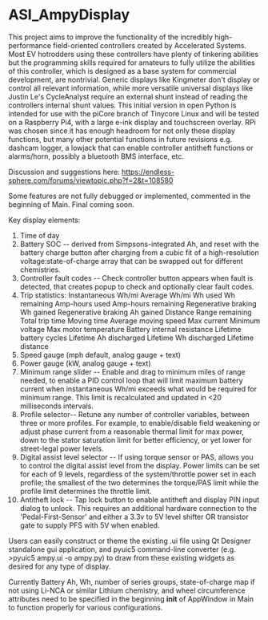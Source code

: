 # ASI_AmpyDisplay
This project aims to improve the functionality of the incredibly high-performance field-oriented controllers created by Accelerated Systems. Most EV hotrodders using these controllers have plenty of tinkering abilities but the programming skills required for amateurs to fully utilize the abilities of this controller, which is designed as a base system for commercial development, are nontrivial. Generic displays like Kingmeter don't display or control all relevant information, while more versatile universal displays like Justin Le's CycleAnalyst require an external shunt instead of reading the controllers internal shunt values. This initial version in open Python is intended for use with the piCore branch of Tinycore Linux and will be tested on a Raspberry Pi4, with a large e-ink display and touchscreen overlay. RPi was chosen since it has enough headroom for not only these display functions, but many other potential functions in future revisions e.g. dashcam logger, a lowjack that can enable controller antitheft functions or alarms/horn, possibly a bluetooth BMS interface, etc. 

Discussion and suggestions here: https://endless-sphere.com/forums/viewtopic.php?f=2&t=108580

Some features are not fully debugged or implemented, commented in the beginning of Main. Final coming soon.

Key display elements:
1. Time of day
2. Battery SOC -- derived from Simpsons-integrated Ah, and reset with the battery charge button after charging from a cubic fit of a high-resolution voltage:state-of-charge array that can be swapped out for different chemistries. 
4. Controller fault codes -- Check controller button appears when fault is detected, that creates popup to check and optionally clear fault codes. 
5. Trip statistics:
  Instantaneous Wh/mi
  Average Wh/mi
  Wh used
  Wh remaining
  Amp-hours used
  Amp-hours remaining
  Regenerative braking Wh gained
  Regenerative braking Ah gained
  Distance
  Range remaining
  Total trip time
  Moving time
  Average moving speed
  Max current
  Minimum voltage
  Max motor temperature
  Battery internal resistance
  Lifetime battery cycles
  Lifetime Ah discharged
  Lifetime Wh discharged
  Lifetime distance
6. Speed gauge (mph default, analog gauge + text)
7. Power gauge (kW, analog gauge + text)
8. Minimum range slider -- Enable and drag to minimum miles of range needed, to enable a PID control loop that will limit maximum battery current when instantaneous Wh/mi exceeds what would be required for minimum range. This limit is recalculated and updated in <20 milliseconds intervals.
9. Profile selector-- Retune any number of controller variables, between three or more profiles. For example, to enable/disable field weakening or adjust phase current from a reasonable thermal limit for max power, down to the stator saturation limit for better efficiency, or yet lower for street-legal power levels. 
10. Digital assist level selector -- If using torque sensor or PAS, allows you to control the digital assist level from the display. Power limits can be set for each of 9 levels, regardless of the system/throttle power set in each profile; the smallest of the two determines the torque/PAS limit while the profile limit determines the throttle limit.
11. Antitheft lock -- Tap lock button to enable antitheft and display PIN input dialog to unlock. This requires an additional hardware connection to the 'Pedal-First-Sensor' and either a 3.3v to 5V level shifter OR transistor gate to supply PFS with 5V when enabled. 

Users can easily construct or theme the existing .ui file using Qt Designer standalone gui application, and pyuic5 command-line converter (e.g. >pyuic5 ampy.ui -o ampy.py) to draw from these existing widgets as desired for any type of display.

Currently Battery Ah, Wh, number of series groups, state-of-charge map if not using Li-NCA or similar Lithium chemistry, and wheel circumference attributes need to be specified in the beginning __init__ of AppWindow in Main to function properly for various configurations.

